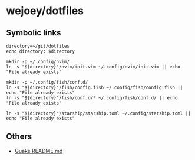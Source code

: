 # wejoey/dotfiles

## Symbolic links

```shell
directory=~/git/dotfiles
echo directory: $directory

mkdir -p ~/.config/nvim/
ln -s "${directory}"/nvim/init.vim ~/.config/nvim/init.vim || echo "File already exists"

mkdir -p ~/.config/fish/conf.d/
ln -s "${directory}"/fish/config.fish ~/.config/fish/config.fish || echo "File already exists"
ln -s "${directory}"/fish/conf.d/* ~/.config/fish/conf.d/ || echo "File already exists"

ln -s "${directory}"/starship/starship.toml ~/.config/starship.toml || echo "File already exists"
```

## Others

- [Guake README.md](./guake/README.md)
